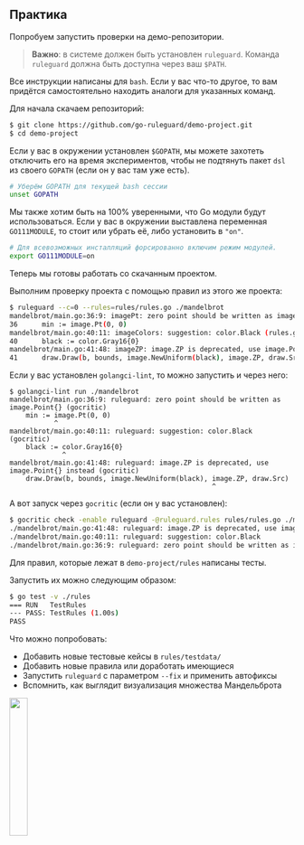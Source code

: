 ## Практика

Попробуем запустить проверки на демо-репозитории.

> **Важно**: в системе должен быть установлен `ruleguard`. Команда `ruleguard` должна быть доступна через ваш `$PATH`.

Все инструкции написаны для `bash`. Если у вас что-то другое, то вам придётся самостоятельно находить аналоги для указанных команд.

Для начала скачаем репозиторий:

```bash
$ git clone https://github.com/go-ruleguard/demo-project.git
$ cd demo-project
```

Если у вас в окружении установлен `$GOPATH`, мы можете захотеть отключить его на время экспериментов, чтобы не подтянуть пакет `dsl` из
своего `GOPATH` (если он у вас там уже есть).

```bash
# Уберём GOPATH для текущей bash сессии
unset GOPATH
```

Мы также хотим быть на 100% уверенными, что Go модули будут использоваться. Если у вас в окружении выставлена переменная `GO111MODULE`, то стоит
или убрать её, либо установить в `"on"`.

```bash
# Для всевозможных инсталляций форсированно включим режим модулей.
export GO111MODULE=on
```

Теперь мы готовы работать со скачанным проектом.

Выполним проверку проекта с помощью правил из этого же проекта:

```bash
$ ruleguard --c=0 --rules=rules/rules.go ./mandelbrot
mandelbrot/main.go:36:9: imagePt: zero point should be written as image.Point{} (rules.go:30)
36		min := image.Pt(0, 0)
mandelbrot/main.go:40:11: imageColors: suggestion: color.Black (rules.go:8)
40		black := color.Gray16{0}
mandelbrot/main.go:41:48: imageZP: image.ZP is deprecated, use image.Point{} instead (rules.go:24)
41		draw.Draw(b, bounds, image.NewUniform(black), image.ZP, draw.Src)
```

Если у вас установлен `golangci-lint`, то можно запустить и через него:

```basj
$ golangci-lint run ./mandelbrot
mandelbrot/main.go:36:9: ruleguard: zero point should be written as image.Point{} (gocritic)
	min := image.Pt(0, 0)
	       ^
mandelbrot/main.go:40:11: ruleguard: suggestion: color.Black (gocritic)
	black := color.Gray16{0}
	         ^
mandelbrot/main.go:41:48: ruleguard: image.ZP is deprecated, use image.Point{} instead (gocritic)
	draw.Draw(b, bounds, image.NewUniform(black), image.ZP, draw.Src)
	                                              ^
```

А вот запуск через `gocritic` (если он у вас установлен):

```bash
$ gocritic check -enable ruleguard -@ruleguard.rules rules/rules.go ./mandelbrot
./mandelbrot/main.go:41:48: ruleguard: image.ZP is deprecated, use image.Point{} instead
./mandelbrot/main.go:40:11: ruleguard: suggestion: color.Black
./mandelbrot/main.go:36:9: ruleguard: zero point should be written as image.Point{}
```

Для правил, которые лежат в `demo-project/rules` написаны тесты.

Запустить их можно следующим образом:

```bash
$ go test -v ./rules
=== RUN   TestRules
--- PASS: TestRules (1.00s)
PASS
```

Что можно попробовать:

* Добавить новые тестовые кейсы в `rules/testdata/`
* Добавить новые правила или доработать имеющиеся
* Запустить `ruleguard` с параметром `--fix` и применить автофиксы
* Вспомнить, как выглядит визуализация множества Мандельброта

<img src="https://user-images.githubusercontent.com/6286655/114301199-7b71e600-9acc-11eb-9815-114bab1dd99e.png" width="25%" height="25%">
